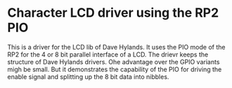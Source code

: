 # Character LCD driver using the RP2 PIO

This is a driver for the LCD lib of Dave Hylands. It uses the PIO mode of the RP2 
for the 4 or 8 bit parallel interface of a LCD. The drievr keeps the structure of
Dave Hylands drivers. Ohe advantage over the GPIO variants migh be small. But 
it demonstrates the capability of the PIO for driving the enable signal and splitting
up the 8 bit data into nibbles.

